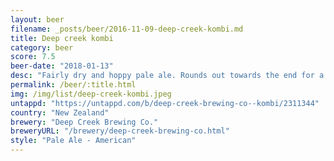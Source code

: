 ```yaml
---
layout: beer
filename: _posts/beer/2016-11-09-deep-creek-kombi.md
title: Deep creek kombi
category: beer
score: 7.5
beer-date: "2018-01-13"
desc: "Fairly dry and hoppy pale ale. Rounds out towards the end for a nice finish"
permalink: /beer/:title.html
img: /img/list/deep-creek-kombi.jpeg
untappd: "https://untappd.com/b/deep-creek-brewing-co--kombi/2311344"
country: "New Zealand"
brewery: "Deep Creek Brewing Co."
breweryURL: "/brewery/deep-creek-brewing-co.html"
style: "Pale Ale - American"
---
```

